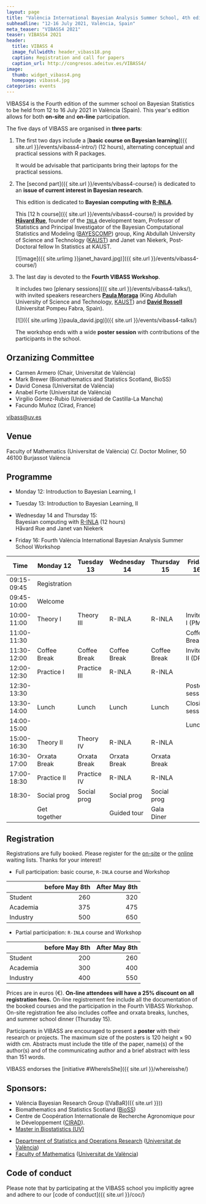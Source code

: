 ```yaml
---
layout: page
title: "València International Bayesian Analysis Summer School, 4th edition"
subheadline: "12-16 July 2021, València, Spain"
meta_teaser: "VIBASS4 2021"
teaser: VIBASS4 2021
header:
  title: VIBASS 4
  image_fullwidth: header_vibass18.png
  caption: Registration and call for papers
  caption_url: http://congresos.adeituv.es/VIBASS4/
image:
  thumb: widget_vibass4.png
  homepage: vibass4.jpg
categories: events
---
```


VIBASS4 is the Fourth edition of the summer school on Bayesian
Statistics to be held from 12 to 16 July 2021 in València
(Spain). This year's edition allows for both __on-site__ and __on-line__ participation.


The five days of VIBASS are organised in __three parts__:

1. The first two days include a [__basic course on Bayesian learning__]({{ site.url }}/events/vibass4-intro/) (12 hours), alternating conceptual and practical sessions with R packages.

	It would be advisable that participants bring their laptops for the practical sessions.

2. The [second part]({{ site.url }}/events/vibass4-course/) is dedicated to an __issue of current interest in Bayesian research__. 

	This edition is dedicated to __Bayesian computing with [R-INLA](http://www.r-inla.org/)__.

	This [12 h course]({{ site.url }}/events/vibass4-course/) is provided by [__Håvard Rue__](https://cemse.kaust.edu.sa/bayescomp/people/person/haavard-rue), founder of the [`INLA`](http://www.r-inla.org/) development team, Professor of Statistics and Principal Investigator of the Bayesian Computational Statistics and Modeling ([BAYESCOMP](https://cemse.kaust.edu.sa/bayescomp)) group, King Abdullah University of Science and Technology ([KAUST](https://kaust.edu.sa/)) and Janet van Niekerk, Post-Doctoral fellow In Statistics at KAUST.

    [![image]({{ site.urlimg }}janet_havard.jpg)]({{ site.url }}/events/vibass4-course/)



3. The last day is devoted to the __Fourth VIBASS Workshop__.

	It includes two [plenary sessions]({{ site.url }}/events/vibass4-talks/), with invited speakers researchers [__Paula Moraga__](https://paula-moraga.github.io/) (King Abdullah University of Science and Technology, [KAUST](https://kaust.edu.sa/)) and [__David Rossell__](https://sites.google.com/site/rosselldavid/) (Universitat Pompeu Fabra, Spain).
      
    [![]({{ site.urlimg }}paula_david.jpg)]({{ site.url }}/events/vibass4-talks/)
	    
    The workshop ends with a wide __poster session__ with contributions of the participants in the school.


## Orzanizing Committee

- Carmen Armero (Chair, Universitat de València)
- Mark Brewer (Biomathematics and Statistics Scotland, BioSS)
- David Conesa (Universitat de València)
- Anabel Forte (Universitat de València)
- Virgilio Gómez-Rubio (Universidad de Castilla-La Mancha)
- Facundo Muñoz (Cirad, France)

[vibass@uv.es](mailto:vibass@uv.es)

## Venue

Faculty of Mathematics (Universitat de València)
C/. Doctor Moliner, 50
46100 Burjassot
València


## Programme

-   Monday 12: Introduction to Bayesian Learning, I

-   Tuesday 13: Introduction to Bayesian Learning, II

-   Wednesday 14 and Thursday 15:\
    Bayesian computing with [R-INLA](http://www.r-inla.org/) (12 hours)\
    Håvard Rue and Janet van Niekerk

-   Friday 16: Fourth València International Bayesian Analysis
    Summer School Workshop


  Time         | Monday 12   | Tuesday 13  | Wednesday 14  | Thursday 15  | Friday 16
-------------  | --------------| --------------| ----------------| ---------------| ---------------------
  09:15-09:45  | Registration  |               |                 |                | 
  09:45-10:00  | Welcome       |               |                 |                | 
  10:00-11:00  | Theory I      | Theory III    | R-INLA          | R-INLA         | Invited I (PM)
  11:00-11:30  |               |               |                 |                | Coffee Break
  11:30-12:00  | Coffee Break  | Coffee Break  | Coffee Break    | Coffee Break   | Invited II (DR)
  12:00-12:30  | Practice I    | Practice III  | R-INLA          | R-INLA         | 
  12:30-13:30  |               |               |                 |                | Poster session
  13:30-14:00  | Lunch         | Lunch         | Lunch           | Lunch          | Closing session
  14:00-15:00  |               |               |                 |                | Lunch
  15:00-16:30  | Theory II     | Theory IV     | R-INLA          | R-INLA         | 
  16:30-17:00  | Orxata Break  | Orxata Break  | Orxata Break    | Orxata Break   | 
  17:00-18:30  | Practice II   | Practice IV   | R-INLA          | R-INLA         | 
  18:30-       | Social prog   | Social prog   | Social prog     | Social prog    | 
               | Get together  |               | Guided tour     | Gala Diner     | 


## Registration

Registrations are fully booked. Please register for the [on-site](https://forms.gle/YmnGjMAnuVrT7JC89) or the [online](https://forms.gle/AYGPzuW4gkrv68L48) waiting lists. Thanks for your interest!

<!--
- [Registration form](http://congresos.adeituv.es/VIBASS4/) 
-->

- Full participation: basic course, `R-INLA` course and Workshop

| | before May 8th | After May 8th |
---------|-----------------------:|--------------:
 Student | 260 | 320
 Academia | 375 | 475
 Industry | 500 | 650

- Partial participation: `R-INLA` course and Workshop

| | before May 8th | After May 8th |
---------|-----------------------:|--------------:
 Student | 200 | 260
 Academia | 300 | 400
 Industry | 400 | 550


Prices are in euros (€). __On-line attendees will have a 25% discount on all registration fees.__ 
On-line registrement fee include all the documentation of the booked courses and the participation in the Fourth VIBASS Workshop. On-site registration fee also includes coffee and orxata breaks, lunches, and summer school dinner (Thursday 15).  


Participants in VIBASS are encouraged to present a __poster__ with their research or projects. The maximum size of the posters is 120 height × 90 width cm.
Abstracts must include the title of the paper, name(s) of the author(s) and of the communicating author and a brief abstract with less than 151 words.

VIBASS endorses the [initiative #WhereIsShe]({{ site.url }}/whereisshe/)


## Sponsors:

- València Bayesian Research Group ([VaBaR]({{ site.url }}))
- Biomathematics and Statistics Scotland ([BioSS](http://www.bioss.ac.uk/))
- Centre de Coopération Internationale de Recherche Agronomique pour le Développement ([CIRAD](https://www.cirad.fr/)).
- [Master in Biostatistics (UV)](https://www.uv.es/uvweb/master-biostatistics/en/master-s-degree-biostatistics-1285882529090.html)
<!-- - [Master in Data Science (UV)](https://www.uv.es/uvweb/master-data-science/en/master-s-degree-data-science-1285949661373.html) -->
- [Department of Statistics and Operations Research](http://www.uv.es/eio) ([Universitat de València](http://www.uv.es/))
- [Faculty of Mathematics](http://www.uv.es/matematiques) ([Universitat de València](http://www.uv.es/))


## Code of conduct

Please note that by participating at the VIBASS school you implicitly agree and adhere to our [code of conduct]({{ site.url }}/coc/)

<img class="t60" src="{{ site.urlimg }}footer_vibass21.png" alt="">
